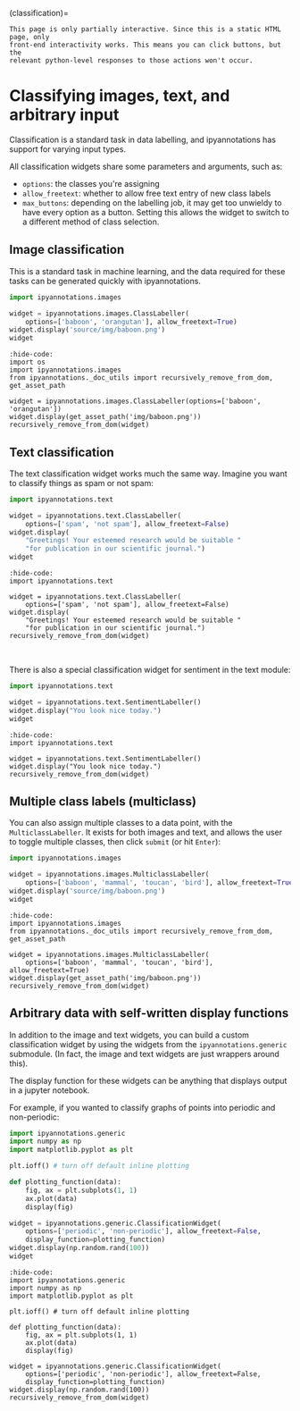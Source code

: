 (classification)=

```{hint}
This page is only partially interactive. Since this is a static HTML page, only
front-end interactivity works. This means you can click buttons, but the
relevant python-level responses to those actions won't occur.
```

# Classifying images, text, and arbitrary input

Classification is a standard task in data labelling, and ipyannotations has
support for varying input types.

All classification widgets share some parameters and arguments, such as:

- `options`: the classes you're assigning
- `allow_freetext`: whether to allow free text entry of new class labels
- `max_buttons`: depending on the labelling job, it may get too unwieldy to
  have every option as a button. Setting this allows the widget to switch to a
  different method of class selection.


## Image classification

This is a standard task in machine learning, and the data required for these
tasks can be generated quickly with ipyannotations.

```python
import ipyannotations.images

widget = ipyannotations.images.ClassLabeller(
    options=['baboon', 'orangutan'], allow_freetext=True)
widget.display('source/img/baboon.png')
widget
```

```{jupyter-execute}
:hide-code:
import os
import ipyannotations.images
from ipyannotations._doc_utils import recursively_remove_from_dom, get_asset_path

widget = ipyannotations.images.ClassLabeller(options=['baboon', 'orangutan'])
widget.display(get_asset_path('img/baboon.png'))
recursively_remove_from_dom(widget)
```


## Text classification

The text classification widget works much the same way. Imagine you want to
classify things as spam or not spam:

```python
import ipyannotations.text

widget = ipyannotations.text.ClassLabeller(
    options=['spam', 'not spam'], allow_freetext=False)
widget.display(
    "Greetings! Your esteemed research would be suitable "
    "for publication in our scientific journal.")
widget
```

```{jupyter-execute}
:hide-code:
import ipyannotations.text

widget = ipyannotations.text.ClassLabeller(
    options=['spam', 'not spam'], allow_freetext=False)
widget.display(
    "Greetings! Your esteemed research would be suitable "
    "for publication in our scientific journal.")
recursively_remove_from_dom(widget)
```

<br/>

There is also a special classification widget for sentiment in the text module:

```python
import ipyannotations.text

widget = ipyannotations.text.SentimentLabeller()
widget.display("You look nice today.")
widget
```

```{jupyter-execute}
:hide-code:
import ipyannotations.text

widget = ipyannotations.text.SentimentLabeller()
widget.display("You look nice today.")
recursively_remove_from_dom(widget)
```


## Multiple class labels (multiclass)

You can also assign multiple classes to a data point, with the
`MulticlassLabeller`. It exists for both images and text, and allows the user
to toggle multiple classes, then click `submit` (or hit `Enter`):

```python
import ipyannotations.images

widget = ipyannotations.images.MulticlassLabeller(
    options=['baboon', 'mammal', 'toucan', 'bird'], allow_freetext=True)
widget.display('source/img/baboon.png')
widget
```

```{jupyter-execute}
:hide-code:
import ipyannotations.images
from ipyannotations._doc_utils import recursively_remove_from_dom, get_asset_path

widget = ipyannotations.images.MulticlassLabeller(
    options=['baboon', 'mammal', 'toucan', 'bird'], allow_freetext=True)
widget.display(get_asset_path('img/baboon.png'))
recursively_remove_from_dom(widget)
```

## Arbitrary data with self-written display functions

In addition to the image and text widgets, you can build a custom
classification widget by using the widgets from the `ipyannotations.generic`
submodule. (In fact, the image and text widgets are just wrappers around this).

The display function for these widgets can be anything that displays output in
a jupyter notebook.

For example, if you wanted to classify graphs of points into periodic and
non-periodic:

```python
import ipyannotations.generic
import numpy as np
import matplotlib.pyplot as plt

plt.ioff() # turn off default inline plotting

def plotting_function(data):
    fig, ax = plt.subplots(1, 1)
    ax.plot(data)
    display(fig)

widget = ipyannotations.generic.ClassificationWidget(
    options=['periodic', 'non-periodic'], allow_freetext=False,
    display_function=plotting_function)
widget.display(np.random.rand(100))
widget
```

```{jupyter-execute}
:hide-code:
import ipyannotations.generic
import numpy as np
import matplotlib.pyplot as plt

plt.ioff() # turn off default inline plotting

def plotting_function(data):
    fig, ax = plt.subplots(1, 1)
    ax.plot(data)
    display(fig)

widget = ipyannotations.generic.ClassificationWidget(
    options=['periodic', 'non-periodic'], allow_freetext=False,
    display_function=plotting_function)
widget.display(np.random.rand(100))
recursively_remove_from_dom(widget)
```
